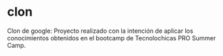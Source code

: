 # clon
Clon de google: Proyecto realizado con la intención de aplicar los conocimientos obtenidos en el bootcamp de Tecnolochicas PRO Summer Camp.
